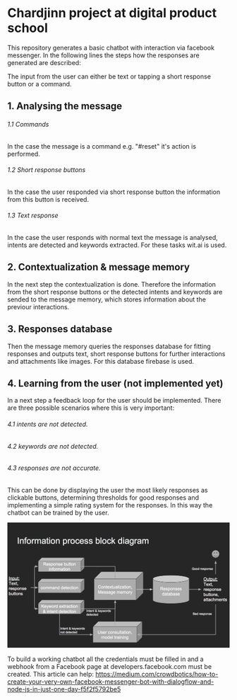 # Chardjinn project at digital product school

This repository generates a basic chatbot with interaction via facebook messenger. In the following lines the steps how the responses are generated are described:

The input from the user can either be text or tapping a short response button or a command.

## 1. Analysing the message

###### 1.1 Commands

In the case the message is a command e.g. "#reset" it's action is performed.

###### 1.2 Short response buttons

In the case the user responded via short response button the information from this button is received.

###### 1.3 Text response

In the case the user responds with normal text the message is analysed, intents are detected and keywords extracted. For these tasks wit.ai is used.

## 2. Contextualization & message memory

In the next step the contextualization is done. Therefore the information from the short response buttons or the detected intents and keywords are sended to the message memory, which stores information about the previour interactions.

## 3. Responses database

Then the message memory queries the responses database for fitting responses and outputs text, short response buttons for further interactions and attachments like images. For this database firebase is used.

## 4. Learning from the user (not implemented yet)

In a next step a feedback loop for the user should be implemented. There are three possible scenarios where this is very important:

###### 4.1 intents are not detected.

###### 4.2 keywords are not detected.

###### 4.3 responses are not accurate.

This can be done by displaying the user the most likely responses as clickable buttons, determining thresholds for good responses and implementing a simple rating system for the responses. In this way the chatbot can be trained by the user.

![What is this](information-procress.png)

To build a working chatbot all the credentials must be filled in and a webhook from a Facebook page at developers.facebook.com must be created. This article can help: https://medium.com/crowdbotics/how-to-create-your-very-own-facebook-messenger-bot-with-dialogflow-and-node-js-in-just-one-day-f5f2f5792be5
